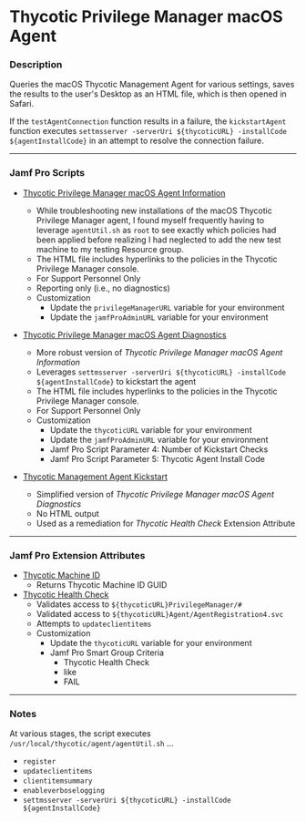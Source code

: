 # Thycotic Privilege Manager macOS Agent
### Description

Queries the macOS Thycotic Management Agent for various settings, saves the results to the user's Desktop as an HTML file, which is then opened in Safari.

If the `testAgentConnection` function results in a failure, the `kickstartAgent` function executes `settmsserver -serverUri ${thycoticURL} -installCode ${agentInstallCode}` in an attempt to resolve the connection failure.

---

### Jamf Pro Scripts
* [Thycotic Privilege Manager macOS Agent Information](Thycotic%20Privilege%20Manager%20macOS%20Agent%20Information.bash)
	* While troubleshooting new installations of the macOS Thycotic Privilege Manager agent, I found myself frequently having to leverage `agentUtil.sh` as `root` to see exactly which policies had been applied before realizing I had neglected to add the new test machine to my testing Resource group.
	* The HTML file includes hyperlinks to the policies in the Thycotic Privilege Manager console.
	* For Support Personnel Only
	* Reporting only (i.e., no diagnostics)
	* Customization
		* Update the `privilegeManagerURL` variable for your environment
		* Update the `jamfProAdminURL` variable for your environment

* [Thycotic Privilege Manager macOS Agent Diagnostics](Thycotic%20Privilege%20Manager%20macOS%20Agent%20Diagnostics.bash)
	* More robust version of _Thycotic Privilege Manager macOS Agent Information_
	* Leverages `settmsserver -serverUri ${thycoticURL} -installCode ${agentInstallCode}` to kickstart the agent
	* The HTML file includes hyperlinks to the policies in the Thycotic Privilege Manager console.
	* For Support Personnel Only
	* Customization
		* Update the `thycoticURL` variable for your environment
		* Update the `jamfProAdminURL` variable for your environment
		* Jamf Pro Script Parameter 4: Number of Kickstart Checks
		* Jamf Pro Script Parameter 5: Thycotic Agent Install Code

* [Thycotic Management Agent Kickstart](Thycotic%20Management%20Agent%20Kickstart.sh)
	* Simplified version of _Thycotic Privilege Manager macOS Agent Diagnostics_
	* No HTML output
	* Used as a remediation for _Thycotic Health Check_ Extension Attribute

---

### Jamf Pro Extension Attributes
* [Thycotic Machine ID](Thycotic%20Machine%20ID.sh)
	* Returns Thycotic Machine ID GUID
* [Thycotic Health Check](Thycotic%20Health%20Check.sh)
	* Validates access to `${thycoticURL}PrivilegeManager/#`
	* Validated access to `${thycoticURL}Agent/AgentRegistration4.svc`
	* Attempts to `updateclientitems`
	* Customization
		* Update the `thycoticURL` variable for your environment
		* Jamf Pro Smart Group Criteria
			* Thycotic Health Check
			* like
			* FAIL

---

### Notes
At various stages, the script executes `/usr/local/thycotic/agent/agentUtil.sh` …
* `register`
*  `updateclientitems`
* `clientitemsummary`
* `enableverboselogging`
* `settmsserver -serverUri ${thycoticURL} -installCode ${agentInstallCode}`
